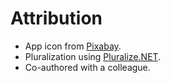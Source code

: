 # Attribution

- App icon from [Pixabay](https://pixabay.com/vectors/price-tag-icon-label-sale-sign-2389232/).
- Pluralization using [Pluralize.NET](https://github.com/sarathkcm/Pluralize.NET).
- Co-authored with a colleague.
